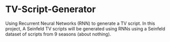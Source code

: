 # TV-Script-Generator
Using Recurrent Neural Networks (RNN) to generate a TV script. 
In this project, A Seinfeld TV scripts will be generated using RNNs using a Seinfeld dataset of scripts from 9 seasons (about nothing).
